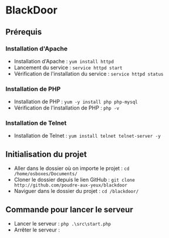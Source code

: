 # BlackDoor

## Prérequis

### Installation d'Apache

- Installation d'Apache : `yum install httpd`
- Lancement du service : `service httpd start`
- Vérification de l'installation du service : `service httpd status`

### Installation de PHP

- Installation de PHP : `yum -y install php php-mysql`
- Vérification de l'installation de PHP : `php -v`

### Installation de Telnet

- Installation de Telnet : `yum install telnet telnet-server -y`

## Initialisation du projet

- Aller dans le dossier où on importe le projet : `cd /home/osboxes/Documents/`
- Cloner le dossier depuis le lien GitHub : `git clone http://github.com/poudre-aux-yeux/blackdoor`
- Naviguer dans le dossier du projet : `cd /blackdoor/`

## Commande pour lancer le serveur

- Lancer le serveur : `php .\src\start.php`
- Arrêter le serveur : 
